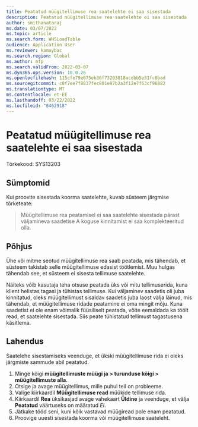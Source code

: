 ```yaml
---
title: Peatatud müügitellimuse rea saatelehte ei saa sisestada
description: Peatatud müügitellimuse rea saatelehte ei saa sisestada
author: smithanataraj
ms.date: 03/07/2022
ms.topic: article
ms.search.form: WHSLoadTable
audience: Application User
ms.reviewer: kamaybac
ms.search.region: Global
ms.author: mfp
ms.search.validFrom: 2022-03-07
ms.dyn365.ops.version: 10.0.26
ms.openlocfilehash: 115cfe79e075eb36f73203818acdbb5e31fc0bad
ms.sourcegitcommit: c0f7ee7f8837fec881e97b2a3f12e7f63cf96882
ms.translationtype: MT
ms.contentlocale: et-EE
ms.lasthandoff: 03/22/2022
ms.locfileid: "8462918"
---
```

# <a name="cant-post-packing-slip-for-a-stopped-a-sales-order-line"></a>Peatatud müügitellimuse rea saatelehte ei saa sisestada

Tõrkekood: SYS13203

## <a name="symptoms"></a>Sümptomid

Kui proovite sisestada koorma saatelehte, kuvab süsteem järgmise tõrketeate:

> Müügitellimuse rea peatamisel ei saa saatelehte sisestada pärast väljamineva saadetise A koguse kinnitamist ei saa komplekteeritud olla.

## <a name="cause"></a>Põhjus

Ühe või mitme seotud müügitellimuse rea saab peatada, mis tähendab, et süsteem takistab selle müügitellimuse edasist töötlemist. Muu hulgas tähendab see, et süsteem ei sisesta tellimuse saatelehte.

Näiteks võib kasutaja teha otsuse peatada üks või mitu tellimuserida, kuna klient helistas tagasi ja tühistas tellimuse. Kui väljaminev saadetis oli juba kinnitatud, oleks müügitellimust sisaldav saadetis juba laost välja läinud, mis tähendab, et müügitellimuse ridade peatamine ei oma mingit mõju. Kuna saadetist ei ole enam võimalik füüsiliselt peatada, võite eemaldada ka töölt read, et saatelehte sisestada. Siis peate tühistatud tellimust tagastusena käsitlema.

## <a name="resolution"></a>Lahendus

Saatelehe sisestamiseks veenduge, et ükski müügitellimuse rida ei oleks järgmiste sammude abil peatatud.

1. Minge kõigi **müügitellimuste müügi ja \> turunduse kõigi \> müügitellimuste alla**.
1. Otsige ja avage müügitellimus, mille puhul teil on probleeme.
1. Valige kiirkaardil **Müügitellimuse read** müükide tellimuse rida.
1. Kiirkaardil **Rea** üksikasjad avage vahekaart **Üldine** ja veenduge, et välja **Peatatud** väärtuseks on määratud *Ei*.
1. Jätkake tööd seni, kuni kõik vastavad müügiread pole enam peatatud.
1. Proovige uuesti sisestada koorma või müügitellimuse saateleht.
